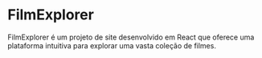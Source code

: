 # FilmExplorer
 FilmExplorer é um projeto de site desenvolvido em React que oferece uma plataforma intuitiva para explorar uma vasta coleção de filmes.
